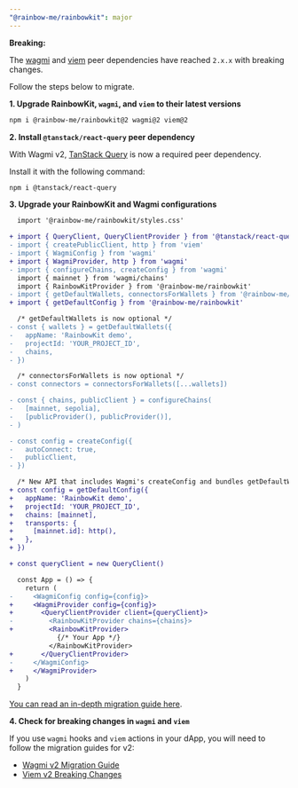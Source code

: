 ```yaml
---
"@rainbow-me/rainbowkit": major
---
```


**Breaking:**

The [wagmi](https://wagmi.sh) and [viem](https://viem.sh) peer dependencies have reached `2.x.x` with breaking changes.

Follow the steps below to migrate.

**1. Upgrade RainbowKit, `wagmi`, and `viem` to their latest versions**

```bash
npm i @rainbow-me/rainbowkit@2 wagmi@2 viem@2
```

**2. Install `@tanstack/react-query` peer dependency**

With Wagmi v2, [TanStack Query](https://tanstack.com/query/v5/docs/react/overview) is now a required peer dependency.

Install it with the following command:

```bash
npm i @tanstack/react-query
```

**3. Upgrade your RainbowKit and Wagmi configurations**

```diff
  import '@rainbow-me/rainbowkit/styles.css'

+ import { QueryClient, QueryClientProvider } from '@tanstack/react-query'
- import { createPublicClient, http } from 'viem'
- import { WagmiConfig } from 'wagmi'
+ import { WagmiProvider, http } from 'wagmi'
- import { configureChains, createConfig } from 'wagmi'
  import { mainnet } from 'wagmi/chains'
  import { RainbowKitProvider } from '@rainbow-me/rainbowkit'
- import { getDefaultWallets, connectorsForWallets } from '@rainbow-me/rainbowkit'
+ import { getDefaultConfig } from '@rainbow-me/rainbowkit'

  /* getDefaultWallets is now optional */
- const { wallets } = getDefaultWallets({
-   appName: 'RainbowKit demo',
-   projectId: 'YOUR_PROJECT_ID',
-   chains,
- })

  /* connectorsForWallets is now optional */
- const connectors = connectorsForWallets([...wallets])

- const { chains, publicClient } = configureChains( 
-   [mainnet, sepolia], 
-   [publicProvider(), publicProvider()],
- )

- const config = createConfig({
-   autoConnect: true,
-   publicClient,
- })

  /* New API that includes Wagmi's createConfig and bundles getDefaultWallets and connectorsForWallets */
+ const config = getDefaultConfig({
+   appName: 'RainbowKit demo',
+   projectId: 'YOUR_PROJECT_ID',
+   chains: [mainnet],
+   transports: {
+     [mainnet.id]: http(),
+   },
+ })

+ const queryClient = new QueryClient()

  const App = () => {
    return (
-     <WagmiConfig config={config}>
+     <WagmiProvider config={config}>
+       <QueryClientProvider client={queryClient}>
-         <RainbowKitProvider chains={chains}>
+         <RainbowKitProvider>
            {/* Your App */}
          </RainbowKitProvider>
+       </QueryClientProvider>
-     </WagmiConfig>
+     </WagmiProvider>
    )
  }
```

[You can read an in-depth migration guide here](https://rainbowkit.com/guides/rainbowkit-wagmi-v2).

**4. Check for breaking changes in `wagmi` and `viem`**

If you use `wagmi` hooks and `viem` actions in your dApp, you will need to follow the migration guides for v2:

- [Wagmi v2 Migration Guide](https://wagmi.sh/react/guides/migrate-from-v1-to-v2)
- [Viem v2 Breaking Changes](https://viem.sh/docs/migration-guide.html#_2-x-x-breaking-changes)
